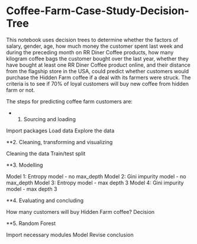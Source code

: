 # Coffee-Farm-Case-Study-Decision-Tree

This notebook uses decision trees to determine whether the factors of salary, gender, age, how much money the customer spent last week and during the preceding month on RR Diner Coffee products, how many kilogram coffee bags the customer bought over the last year, whether they have bought at least one RR Diner Coffee product online, and their distance from the flagship store in the USA, could predict whether customers would purchase the Hidden Farm coffee if a deal with its farmers were struck.
The criteria is to see if 70% of loyal customers will buy new coffee from hidden farm or not.

The steps for predicting coffee farm customers are:

* 1. Sourcing and loading

Import packages
Load data
Explore the data

**2. Cleaning, transforming and visualizing

Cleaning the data
Train/test split

**3. Modelling

Model 1: Entropy model - no max_depth
Model 2: Gini impurity model - no max_depth
Model 3: Entropy model - max depth 3
Model 4: Gini impurity model - max depth 3

**4. Evaluating and concluding

How many customers will buy Hidden Farm coffee?
Decision

**5. Random Forest

Import necessary modules
Model
Revise conclusion
